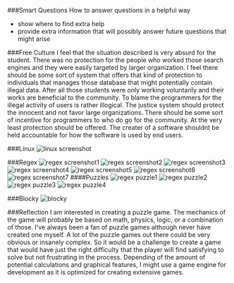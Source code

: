###Smart Questions
How to answer questions in a helpful way
* show where to find extra help
* provide extra information that will possibly answer future questions that might arise

###Free Culture
I feel that the situation described is very absurd for the student.
There was no protection for the people who worked those search engines and they
were easily targeted by larger organization. I feel there should be some sort of 
system that offers that kind of protection to individuals that manages those database
that might potentially contain illegal data. After all those students were only working
voluntarily and their works are beneficial to the community. To blame the programmers
for the illegal activity of users is rather illogical. The justice system should
protect the innocent and not favor large organizations. There should be some sort
of incentive for programmers to who do go for the community. At the very least
protection should be offered. The creater of a software shouldnt be held
accountable for how the software is used by end users.

###Linux
![linux screenshot](https://snag.gy/vL64iP.jpg)

###Regex
![regex screenshot1](https://snag.gy/bzgyMV.jpg)
![regex screenshot2](https://snag.gy/VDpOiS.jpg)
![regex screenshot3](https://snag.gy/r4EGyl.jpg)
![regex screenshot4](https://snag.gy/WVN4F6.jpg)
![regex screenshot5](https://snag.gy/miYIQj.jpg)
![regex screenshot6](https://snag.gy/kpdiEW.jpg)
![regex screenshot7](https://snag.gy/quvnYF.jpg)
####Puzzles
![regex puzzle1](https://snag.gy/U7f1Mq.jpg)
![regex puzzle2](https://snag.gy/AI4UjO.jpg)
![regex puzzle3](https://snag.gy/hWovjV.jpg)
![regex puzzle4](https://snag.gy/LYWMhZ.jpg)

###Blocky
![blocky](https://snag.gy/cBs92X.jpg)

###Reflection
I am interested in creating a puzzle game. The mechanics of the game
will probably be based on math, physics, logic, or a combination of those.
I've always been a fan of puzzle games although never have created one myself.
A lot of the puzzle games out there could be very obvious or insanely complex.
So it would be a challenge to create a game that would have just the right
difficulty that the player will find satisfying to solve but not frustrating
in the process. Depending of the amount of potential calculations and graphical
features, I might use a game engine for development as it is optimized for
creating extensive games. 